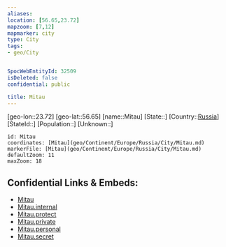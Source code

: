 ```yaml
---
aliases: 
location: [56.65,23.72]
mapzoom: [7,12] 
mapmarker: city 
type: City
tags:
- geo/City


SpocWebEntityId: 32509
isDeleted: false
confidential: public

title: Mitau
---
```

[geo-lon::23.72]
[geo-lat::56.65]
[name::Mitau]
[State::]
[Country::[Russia](geo/Continent/Europe/Russia.md)]
[StateId::]
[Population::]
[Unknown::]


```leaflet
id: Mitau
coordinates: [Mitau](geo/Continent/Europe/Russia/City/Mitau.md)
markerFile: [Mitau](geo/Continent/Europe/Russia/City/Mitau.md)
defaultZoom: 11 
maxZoom: 18
```


## Confidential Links & Embeds: 
- [Mitau](../../../../../../_public/geo/Continent/Europe/Russia/City/Mitau.md) 
- [Mitau.internal](../../../../../../_internal/geo/Continent/Europe/Russia/City/Mitau.internal.md) 
- [Mitau.protect](../../../../../../_protect/geo/Continent/Europe/Russia/City/Mitau.protect.md) 
- [Mitau.private](../../../../../../_private/geo/Continent/Europe/Russia/City/Mitau.private.md) 
- [Mitau.personal](../../../../../../_personal/geo/Continent/Europe/Russia/City/Mitau.personal.md) 
- [Mitau.secret](../../../../../../_secret/geo/Continent/Europe/Russia/City/Mitau.secret.md) 
